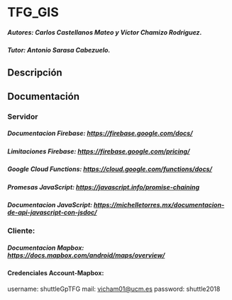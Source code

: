 # TFG_GIS

##### Autores: Carlos Castellanos Mateo y Víctor Chamizo Rodriguez.
##### Tutor: Antonio Sarasa Cabezuelo.

## Descripción


## Documentación

### Servidor

##### Documentacion Firebase: https://firebase.google.com/docs/
##### Limitaciones Firebase: https://firebase.google.com/pricing/
##### Google Cloud Functions: https://cloud.google.com/functions/docs/
##### Promesas JavaScript: https://javascript.info/promise-chaining
##### Documentacion JavaScript: https://michelletorres.mx/documentacion-de-api-javascript-con-jsdoc/

### Cliente:

##### Documentacion Mapbox: https://docs.mapbox.com/android/maps/overview/
#### Credenciales Account-Mapbox:
username: shuttleGpTFG
mail: vicham01@ucm.es
password: shuttle2018	
	

